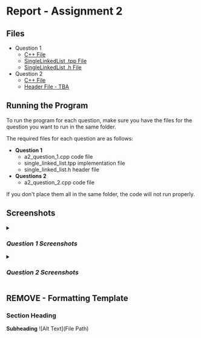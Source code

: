 # Report - Assignment 2

## Files
* Question 1
  * [C++ File](Question1/a2_question_1.cpp)
  * [SingleLinkedList .tpp File](Question1/single_linked_list.tpp)
  * [SingleLinkedList .h File](Question1/single_linked_list.h)
* Question 2
  * [C++ File](Question2/a2_question_2.cpp)
  * [Header File - TBA](File)

## Running the Program
To run the program for each question, make sure you have the files for the 
question you want to run in the same folder.

The required files for each question are as follows:
* **Question 1**
  * a2_question_1.cpp code file
  * single_linked_list.tpp implementation file
  * single_linked_list.h header file
* **Questions 2**
  * a2_question_2.cpp code file

If you don't place them all in the same folder, the code will not run properly.

## Screenshots

<details>
<summary><h3><i>Question 1 Screenshots</i></h3></summary>

### Singly Linked List Class
**Class Structure**
![Code for the singly linked list class](/screenshots/Assignment2/Question1/class_Structure.png)

**Class Constructor**
![Code for the singly linked list class constructor](/screenshots/Assignment2/Question1/class_Constructor.png)

**Class Destructor**
![Code for the singly linked list class destructor](/screenshots/Assignment2/Question1/class_Destructor.png)

### Singly Linked List Functions
**push_front() function Code**
![Code for push_front function](/screenshots/Assignment2/Question1/push_front_Code.png)

**push_back() function Code**
![Code for push_back function](/screenshots/Assignment2/Question1/push_back_Code.png)

**pop_front() function Code**
![Code for pop_front function](/screenshots/Assignment2/Question1/pop_front_Code.png)

**pop_back() function Code**
![Code for pop_back function](/screenshots/Assignment2/Question1/pop_back_Code.png)

**front() function Code**
![Code for front function](/screenshots/Assignment2/Question1/front_Code.png)

**back() function Code**
![Code for back function](/screenshots/Assignment2/Question1/back_Code.png)

**empty() function Code**
![Code for empty function](/screenshots/Assignment2/Question1/empty_Code.png)

**insert() function Code**
![Code for insert function](/screenshots/Assignment2/Question1/insert_Code.png)

**remove() function Code**
![Code for remove function](/screenshots/Assignment2/Question1/remove_Code.png)

**find() function Code**
![Code for find function](/screenshots/Assignment2/Question1/find_Code.png)

### Singly Linked List Functions Test Output
![Output for test functions #1](/screenshots/Assignment2/Question1/test_Output_1.png)
![Output for test functions #2](/screenshots/Assignment2/Question1/test_Output_2.png)

</details>

<details>
<summary><h3><i>Question 2 Screenshots</i></h3></summary>

Start typing here

</details>

## REMOVE - Formatting Template 
### Section Heading
**Subheading**
![Alt Text](File Path)